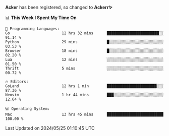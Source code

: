 **Acker** has been registered, so changed to **Ackerr✨**

<!--START_SECTION:waka-->
📊 **This Week I Spent My Time On** 

```text
💬 Programming Languages: 
Go                       12 hrs 32 mins      ███████████████████████░░   91.14 % 
Python                   29 mins             █░░░░░░░░░░░░░░░░░░░░░░░░   03.53 % 
Browser                  18 mins             █░░░░░░░░░░░░░░░░░░░░░░░░   02.20 % 
Lua                      12 mins             ░░░░░░░░░░░░░░░░░░░░░░░░░   01.50 % 
Thrift                   5 mins              ░░░░░░░░░░░░░░░░░░░░░░░░░   00.72 % 

🔥 Editors: 
GoLand                   12 hrs 1 min        ██████████████████████░░░   87.36 % 
Neovim                   1 hr 44 mins        ███░░░░░░░░░░░░░░░░░░░░░░   12.64 % 

💻 Operating System: 
Mac                      13 hrs 45 mins      █████████████████████████   100.00 % 
```


 Last Updated on 2024/05/25 01:10:45 UTC
<!--END_SECTION:waka-->
